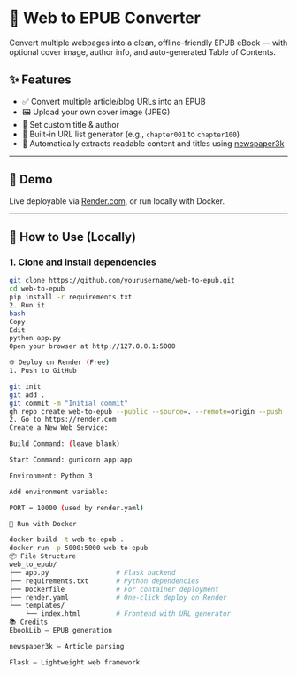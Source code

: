 # 📰 Web to EPUB Converter

Convert multiple webpages into a clean, offline-friendly EPUB eBook — with optional cover image, author info, and auto-generated Table of Contents.

## ✨ Features

- ✅ Convert multiple article/blog URLs into an EPUB
- 🖼️ Upload your own cover image (JPEG)
- 📝 Set custom title & author
- 🔗 Built-in URL list generator (e.g., `chapter001` to `chapter100`)
- 📑 Automatically extracts readable content and titles using [newspaper3k](https://github.com/codelucas/newspaper)

---

## 🚀 Demo

Live deployable via [Render.com](https://render.com), or run locally with Docker.

---

## 🧪 How to Use (Locally)

### 1. Clone and install dependencies

```bash
git clone https://github.com/yourusername/web-to-epub.git
cd web-to-epub
pip install -r requirements.txt
2. Run it
bash
Copy
Edit
python app.py
Open your browser at http://127.0.0.1:5000

🌐 Deploy on Render (Free)
1. Push to GitHub

git init
git add .
git commit -m "Initial commit"
gh repo create web-to-epub --public --source=. --remote=origin --push
2. Go to https://render.com
Create a New Web Service:

Build Command: (leave blank)

Start Command: gunicorn app:app

Environment: Python 3

Add environment variable:

PORT = 10000 (used by render.yaml)

🐳 Run with Docker

docker build -t web-to-epub .
docker run -p 5000:5000 web-to-epub
📦 File Structure
web_to_epub/
├── app.py                 # Flask backend
├── requirements.txt       # Python dependencies
├── Dockerfile             # For container deployment
├── render.yaml            # One-click deploy on Render
└── templates/
    └── index.html         # Frontend with URL generator
📚 Credits
EbookLib — EPUB generation

newspaper3k — Article parsing

Flask — Lightweight web framework
